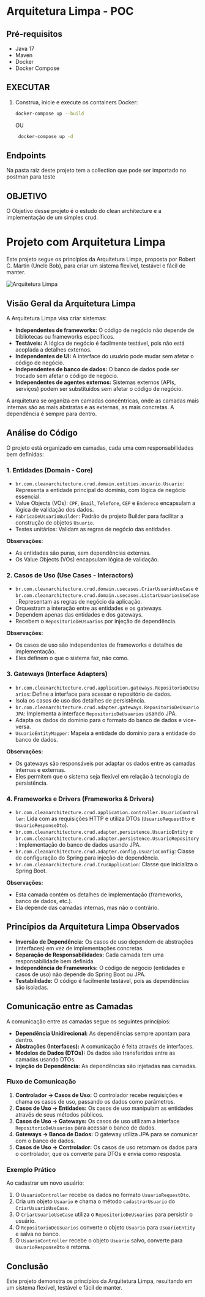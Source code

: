 # Arquitetura Limpa - POC

## Pré-requisitos

- Java 17
- Maven
- Docker
- Docker Compose

## EXECUTAR

1. Construa, inicie e execute os containers Docker:
    ```sh
    docker-compose up --build 
    ```
   OU
   ```sh
    docker-compose up -d 
    ```

## Endpoints

Na pasta raiz deste projeto tem a collection que pode ser importado no postman para teste

## OBJETIVO

O Objetivo desse projeto é o estudo do clean architecture e a implementação de um simples crud.

# Projeto com Arquitetura Limpa

Este projeto segue os princípios da Arquitetura Limpa, proposta por Robert C. Martin (Uncle Bob), para criar um sistema flexível, testável e fácil de manter.

![Arquitetura Limpa](arquiteturalimpa.png)

## Visão Geral da Arquitetura Limpa

A Arquitetura Limpa visa criar sistemas:

* **Independentes de frameworks:** O código de negócio não depende de bibliotecas ou frameworks específicos.
* **Testáveis:** A lógica de negócio é facilmente testável, pois não está acoplada a detalhes externos.
* **Independentes de UI:** A interface do usuário pode mudar sem afetar o código de negócio.
* **Independentes de banco de dados:** O banco de dados pode ser trocado sem afetar o código de negócio.
* **Independentes de agentes externos:** Sistemas externos (APIs, serviços) podem ser substituídos sem afetar o código de negócio.

A arquitetura se organiza em camadas concêntricas, onde as camadas mais internas são as mais abstratas e as externas, as mais concretas. A dependência é sempre para dentro.

## Análise do Código

O projeto está organizado em camadas, cada uma com responsabilidades bem definidas:

### 1. Entidades (Domain - Core)

* `br.com.cleanarchitecture.crud.domain.entities.usuario.Usuario`: Representa a entidade principal do domínio, com lógica de negócio essencial.
* Value Objects (VOs): `CPF`, `Email`, `Telefone`, `CEP` e `Endereco` encapsulam a lógica de validação dos dados.
* `FabricaDeUsuarioBuilder`: Padrão de projeto Builder para facilitar a construção de objetos `Usuario`.
* Testes unitários: Validam as regras de negócio das entidades.

**Observações:**

* As entidades são puras, sem dependências externas.
* Os Value Objects (VOs) encapsulam lógica de validação.

### 2. Casos de Uso (Use Cases - Interactors)

* `br.com.cleanarchitecture.crud.domain.usecases.CriarUsuarioUseCase` e `br.com.cleanarchitecture.crud.domain.usecases.ListarUsuariosUseCase`: Representam as regras de negócio da aplicação.
* Orquestram a interação entre as entidades e os gateways.
* Dependem apenas das entidades e dos gateways.
* Recebem o `RepositorioDeUsuarios` por injeção de dependência.

**Observações:**

* Os casos de uso são independentes de frameworks e detalhes de implementação.
* Eles definem o que o sistema faz, não como.

### 3. Gateways (Interface Adapters)

* `br.com.cleanarchitecture.crud.application.gateways.RepositorioDeUsuarios`: Define a interface para acessar o repositório de dados.
* Isola os casos de uso dos detalhes de persistência.
* `br.com.cleanarchitecture.crud.adapter.gateways.RepositorioDeUsuarioJPA`: Implementa a interface `RepositorioDeUsuarios` usando JPA.
* Adapta os dados do domínio para o formato do banco de dados e vice-versa.
* `UsuarioEntityMapper`: Mapeia a entidade do domínio para a entidade do banco de dados.

**Observações:**

* Os gateways são responsáveis por adaptar os dados entre as camadas internas e externas.
* Eles permitem que o sistema seja flexível em relação à tecnologia de persistência.

### 4. Frameworks e Drivers (Frameworks & Drivers)

* `br.com.cleanarchitecture.crud.application.controller.UsuarioController`: Lida com as requisições HTTP e utiliza DTOs (`UsuarioRequestDto` e `UsuarioResponseDto`).
* `br.com.cleanarchitecture.crud.adapter.persistence.UsuarioEntity` e `br.com.cleanarchitecture.crud.adapter.persistence.UsuarioRepository`: Implementação do banco de dados usando JPA.
* `br.com.cleanarchitecture.crud.adapter.config.UsuarioConfig`: Classe de configuração do Spring para injeção de dependência.
* `br.com.cleanarchitecture.crud.CrudApplication`: Classe que inicializa o Spring Boot.

**Observações:**

* Esta camada contém os detalhes de implementação (frameworks, banco de dados, etc.).
* Ela depende das camadas internas, mas não o contrário.

## Princípios da Arquitetura Limpa Observados

* **Inversão de Dependência:** Os casos de uso dependem de abstrações (interfaces) em vez de implementações concretas.
* **Separação de Responsabilidades:** Cada camada tem uma responsabilidade bem definida.
* **Independência de Frameworks:** O código de negócio (entidades e casos de uso) não depende do Spring Boot ou JPA.
* **Testabilidade:** O código é facilmente testável, pois as dependências são isoladas.

## Comunicação entre as Camadas

A comunicação entre as camadas segue os seguintes princípios:

* **Dependência Unidirecional:** As dependências sempre apontam para dentro.
* **Abstrações (Interfaces):** A comunicação é feita através de interfaces.
* **Modelos de Dados (DTOs):** Os dados são transferidos entre as camadas usando DTOs.
* **Injeção de Dependência:** As dependências são injetadas nas camadas.

### Fluxo de Comunicação

1.  **Controlador → Casos de Uso:** O controlador recebe requisições e chama os casos de uso, passando os dados como parâmetros.
2.  **Casos de Uso → Entidades:** Os casos de uso manipulam as entidades através de seus métodos públicos.
3.  **Casos de Uso → Gateways:** Os casos de uso utilizam a interface `RepositorioDeUsuarios` para acessar o banco de dados.
4.  **Gateways → Banco de Dados:** O gateway utiliza JPA para se comunicar com o banco de dados.
5.  **Casos de Uso → Controlador:** Os casos de uso retornam os dados para o controlador, que os converte para DTOs e envia como resposta.

### Exemplo Prático

Ao cadastrar um novo usuário:

1.  O `UsuarioController` recebe os dados no formato `UsuarioRequestDto`.
2.  Cria um objeto `Usuario` e chama o método `cadastrarUsuario` do `CriarUsuarioUseCase`.
3.  O `CriarUsuarioUseCase` utiliza o `RepositorioDeUsuarios` para persistir o usuário.
4.  O `RepositorioDeUsuarios` converte o objeto `Usuario` para `UsuarioEntity` e salva no banco.
5.  O `UsuarioController` recebe o objeto `Usuario` salvo, converte para `UsuarioResponseDto` e retorna.

## Conclusão

Este projeto demonstra os princípios da Arquitetura Limpa, resultando em um sistema flexível, testável e fácil de manter.
